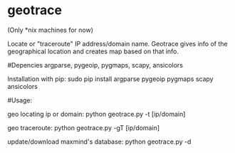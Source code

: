 # geotrace
(Only *nix machines for now)

Locate or "traceroute" IP address/domain name.
Geotrace gives info of the geographical location and creates map based on that info.

#Depencies
argparse, pygeoip, pygmaps, scapy, ansicolors

Installation with pip:
sudo pip install argparse pygeoip pygmaps scapy ansicolors

#Usage:

geo locating ip or domain:
python geotrace.py -t [ip/domain]

geo traceroute:
python geotrace.py -gT [ip/domain]

update/download maxmind's database:
python geotrace.py -d
